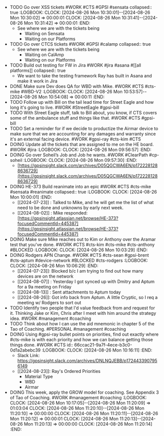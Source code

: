 - TODO Go over XSS tickets #WORK #CTS #GPSI #sensata
  collapsed:: true
  :LOGBOOK:
  CLOCK: [2024-08-26 Mon 10:30:01]--[2024-08-26 Mon 10:30:02] =>  00:00:01
  CLOCK: [2024-08-26 Mon 10:31:41]--[2024-08-26 Mon 10:31:42] =>  00:00:01
  :END:
	- See where we are with the tickets being
		- Waiting on Sensata
		- Waiting on our Platforms
- TODO Go over CTCS tickets #WORK #GPSI #calamp
  collapsed:: true
	- See where we are with the tickets being
		- Waiting on CalAmp
		- Waiting on our Platforms
- TODO Build out testing for FW in Jira #WORK #jira #asana #[[all platforms]]
  collapsed:: true
	- We want to take the testing framework Ray has built in Asana and make it work in Jira
- DONE Make sure Dev does QA for WBD with Mike. #WORK #CTS #cts-mike #WBD-V2
  :LOGBOOK:
  CLOCK: [2024-08-26 Mon 10:53:57]--[2024-08-26 Mon 10:54:08] =>  00:00:11
  :END:
- TODO Follow up with Bill on the tail lead time for Street Eagle and how long it's going to live. #WORK #StreetEagle #gpsi-bill
- TODO With Street Eagle stuff, talk to Bill about, you know, if CTS covers some of the ambulance stuff and things like that. #WORK #CTS #gpsi-bill
- TODO Set a reminder for if we decide to productize the Airmar device to make sure that we are accounting for any damages and warranty since it's an external facing device. #WORK #gpsi-ray #cts-kim #CTS
- DOING Update all the tickets that are assigned to me on the HE board. #WORK #jira
  :LOGBOOK:
  CLOCK: [2024-08-26 Mon 09:56:57]
  :END:
- DOING Go over Soheil’s Job and Job he wants. #WORK #ClearPath #cp-soheil
  :LOGBOOK:
  CLOCK: [2024-08-26 Mon 09:57:30]
  :END:
	- [https://gpsinsight.slack.com/archives/D05QGCWA6EN/p1722281288636729](https://gpsinsight.slack.com/archives/D05QGCWA6EN/p1722281288636729)
- DOING HE-373 Build reanimate into an epic #WORK #CTS #cts-mike #sensata #reanimate
  collapsed:: true
  :LOGBOOK:
  CLOCK: [2024-08-26 Mon 10:00:01]
  :END:
	- [[2024-07-23]] : Talked to Mike, and he will get me the list of what need to be done and unknowns by early next week.
	- [[2024-08-02]] : Mike responded: [https://gpsinsight.atlassian.net/browse/HE-373?focusedCommentId=445387](https://gpsinsight.atlassian.net/browse/HE-373?focusedCommentId=445387)
- DOING Make sure Mike reaches out to Kim or Anthony over the Aramar test that you've done. #WORK #CTS #cts-kim #cts-mike #cts-anthony #BLOCKED
  :LOGBOOK:
  CLOCK: [2024-08-26 Mon 10:03:29]
  :END:
- DOING Rodgers APN Change. #WORK #CTS #cts-sean #gpsi-brent #cts-aptum #device-network #BLOCKED #cts-rodgers
  :LOGBOOK:
  CLOCK: [2024-08-26 Mon 10:06:29]
  :END:
	- [[2024-07-23]]: Blocked b/c I am trying to find out how many devices are on the network
	- [[2024-08-07]] : Yesterday I got synced up with Dmitry and Aptum for a 9a meeting on Friday
	- [[2024-08-13]] : Sent attachments to Aptum today
	- [[2024-08-26]]: Got info back from Aptum. A little Cryptic, so I req a meeting w/ Rodgers to sort out
- TODO Identify two people that I'd value feedback from and request for it. Thinking Jake or Kim, Chris after I meet with him around the strategy idea. #WORK #management #coaching
- TODO Think about how I can use the aid mnemonic in chapter 5 of the Tao of Coaching. #PERSONAL #management #coaching
- DOING Using #gpsi-ray bullet points on priorities, find out exactly where #cts-mike is with each priority and how we can balance getting those things done. #WORK #CTS
  id:: 66ccac21-9a7f-4ece-b3c0-0d1a2abebc39
  :LOGBOOK:
  CLOCK: [2024-08-26 Mon 10:16:11]
  :END:
	- Slack Link: https://gpsinsight.slack.com/archives/DNLNQJEBB/p1724433907956149
	- [[2024-08-23]]: Ray's Ordered Priorities
		- Material Type
		- WBD
		- Airmar
- DOING This week, apply the GROW model for coaching. See Appendix 3 of Tao of Coaching. #WORK #management #coaching
  :LOGBOOK:
  CLOCK: [2024-08-26 Mon 10:17:05]--[2024-08-26 Mon 11:20:09] =>  01:03:04
  CLOCK: [2024-08-26 Mon 11:20:10]--[2024-08-26 Mon 11:20:10] =>  00:00:00
  CLOCK: [2024-08-26 Mon 11:20:11]--[2024-08-26 Mon 11:20:12] =>  00:00:01
  CLOCK: [2024-08-26 Mon 11:20:13]--[2024-08-26 Mon 11:20:13] =>  00:00:00
  CLOCK: [2024-08-26 Mon 11:20:14]
  :END: